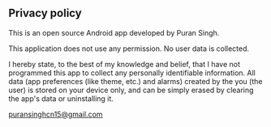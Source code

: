 
## Privacy policy

This is an open source Android app developed by Puran Singh.

This application does not use any permission. No user data is collected.

I hereby state, to the best of my knowledge and belief, that I have not programmed this app to collect any personally identifiable information. All data (app preferences (like theme, etc.) and alarms) created by the you (the user) is stored on your device only, and can be simply erased by clearing the app's data or uninstalling it.

puransinghcn15@gmail.com
